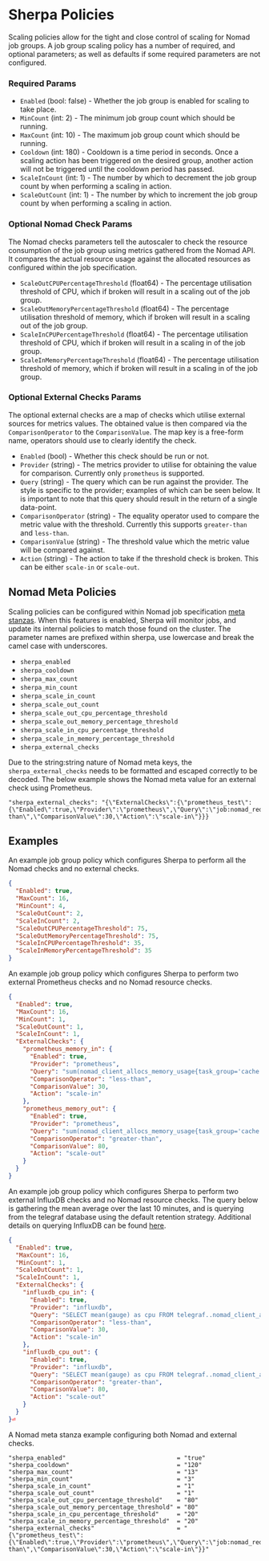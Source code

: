 # Sherpa Policies

Scaling policies allow for the tight and close control of scaling for Nomad job groups. A job group scaling policy has a number of required, and optional parameters; as well as defaults if some required parameters are not configured.

### Required Params
* `Enabled` (bool: false) - Whether the job group is enabled for scaling to take place.
* `MinCount` (int: 2) - The minimum job group count which should be running.
* `MaxCount` (int: 10)  - The maximum job group count which should be running.
* `Cooldown` (int: 180) - Cooldown is a time period in seconds. Once a scaling action has been triggered on the desired group, another action will not be triggered until the cooldown period has passed.
* `ScaleInCount` (int: 1) - The number by which to decrement the job group count by when performing a scaling in action.
* `ScaleOutCount` (int: 1) - The number by which to increment the job group count by when performing a scaling in action.

### Optional Nomad Check Params
The Nomad checks parameters tell the autoscaler to check the resource consumption of the job group using metrics gathered from the Nomad API. It compares the actual resource usage against the allocated resources as configured within the job specification.

* `ScaleOutCPUPercentageThreshold` (float64) - The percentage utilisation threshold of CPU, which if broken will result in a scaling out of the job group.
* `ScaleOutMemoryPercentageThreshold` (float64) - The percentage utilisation threshold of memory, which if broken will result in a scaling out of the job group.
* `ScaleInCPUPercentageThreshold` (float64) - The percentage utilisation threshold of CPU, which if broken will result in a scaling in of the job group.
* `ScaleInMemoryPercentageThreshold` (float64) - The percentage utilisation threshold of memory, which if broken will result in a scaling in of the job group.

### Optional External Checks Params
The optional external checks are a map of checks which utilise external sources for metrics values. The obtained value is then compared via the `ComparisonOperator` to the `ComparisonValue`. The map key is a free-form name, operators should use to clearly identify the check.

* `Enabled` (bool) - Whether this check should be run or not.
* `Provider` (string) - The metrics provider to utilise for obtaining the value for comparison. Currently only `prometheus` is supported.
* `Query` (string) - The query which can be run against the provider. The style is specific to the provider; examples of which can be seen below. It is important to note that this query should result in the return of a single data-point.
* `ComparisonOperator` (string) - The equality operator used to compare the metric value with the threshold. Currently this supports `greater-than` and `less-than`.
* `ComparisonValue` (string) - The threshold value which the metric value will be compared against.
* `Action` (string) - The action to take if the threshold check is broken. This can be either `scale-in` or `scale-out`.

## Nomad Meta Policies
Scaling policies can be configured within Nomad job specification [meta stanzas](https://www.nomadproject.io/docs/job-specification/meta.html). When this features is enabled, Sherpa will monitor jobs, and update its internal policies to match those found on the cluster. The parameter names are prefixed within sherpa, use lowercase and break the camel case with underscores.  
* `sherpa_enabled`
* `sherpa_cooldown`
* `sherpa_max_count`
* `sherpa_min_count`
* `sherpa_scale_in_count`
* `sherpa_scale_out_count`
* `sherpa_scale_out_cpu_percentage_threshold`
* `sherpa_scale_out_memory_percentage_threshold`
* `sherpa_scale_in_cpu_percentage_threshold`
* `sherpa_scale_in_memory_percentage_threshold`
* `sherpa_external_checks`

Due to the string:string nature of Nomad meta keys, the `sherpa_external_checks` needs to be formatted and escaped correctly to be decoded. The below example shows the Nomad meta value for an external check using Prometheus.
```
"sherpa_external_checks": "{\"ExternalChecks\":{\"prometheus_test\":{\"Enabled\":true,\"Provider\":\"prometheus\",\"Query\":\"job:nomad_redis_cache_memory:percentage\",\"ComparisonOperator\":\"less-than\",\"ComparisonValue\":30,\"Action\":\"scale-in\"}}}
```

## Examples
An example job group policy which configures Sherpa to perform all the Nomad checks and no external checks.
```json
{
  "Enabled": true,
  "MaxCount": 16,
  "MinCount": 4,
  "ScaleOutCount": 2,
  "ScaleInCount": 2,
  "ScaleOutCPUPercentageThreshold": 75,
  "ScaleOutMemoryPercentageThreshold": 75,
  "ScaleInCPUPercentageThreshold": 35,
  "ScaleInMemoryPercentageThreshold": 35
}
```

An example job group policy which configures Sherpa to perform two external Prometheus checks and no Nomad resource checks.
```json
{
  "Enabled": true,
  "MaxCount": 16,
  "MinCount": 1,
  "ScaleOutCount": 1,
  "ScaleInCount": 1,
  "ExternalChecks": {
    "prometheus_memory_in": {
      "Enabled": true,
      "Provider": "prometheus",
      "Query": "sum(nomad_client_allocs_memory_usage{task_group='cache'})/sum(nomad_client_allocs_memory_allocated{task_group='cache'})*100",
      "ComparisonOperator": "less-than",
      "ComparisonValue": 30,
      "Action": "scale-in"
    },
    "prometheus_memory_out": {
      "Enabled": true,
      "Provider": "prometheus",
      "Query": "sum(nomad_client_allocs_memory_usage{task_group='cache'})/sum(nomad_client_allocs_memory_allocated{task_group='cache'})*100",
      "ComparisonOperator": "greater-than",
      "ComparisonValue": 80,
      "Action": "scale-out"
    }
  }
}
```

An example job group policy which configures Sherpa to perform two external InfluxDB checks and no Nomad resource checks. The query below is gathering the mean average over the last 10 minutes, and is querying from the telegraf database using the default retention strategy. Additional details on querying InfluxDB can be found [here](https://docs.influxdata.com/influxdb/v1.7/query_language/data_exploration/#the-basic-select-statement).
```json
{
  "Enabled": true,
  "MaxCount": 16,
  "MinCount": 1,
  "ScaleOutCount": 1,
  "ScaleInCount": 1,
  "ExternalChecks": {
    "influxdb_cpu_in": {
      "Enabled": true,
      "Provider": "influxdb",
      "Query": "SELECT mean(gauge) as cpu FROM telegraf..nomad_client_allocs_cpu_total_ticks WHERE job = 'cache' and time >= now() -10m",
      "ComparisonOperator": "less-than",
      "ComparisonValue": 30,
      "Action": "scale-in"
    },
    "influxdb_cpu_out": {
      "Enabled": true,
      "Provider": "influxdb",
      "Query": "SELECT mean(gauge) as cpu FROM telegraf..nomad_client_allocs_cpu_total_ticks WHERE job = 'cache' and time >= now() -10m",
      "ComparisonOperator": "greater-than",
      "ComparisonValue": 80,
      "Action": "scale-out"
    }
  }
}⏎
```

A Nomad meta stanza example configuring both Nomad and external checks.
```
"sherpa_enabled"                               = "true"
"sherpa_cooldown"                              = "120"
"sherpa_max_count"                             = "13"
"sherpa_min_count"                             = "3"
"sherpa_scale_in_count"                        = "1"
"sherpa_scale_out_count"                       = "1"
"sherpa_scale_out_cpu_percentage_threshold"    = "80"
"sherpa_scale_out_memory_percentage_threshold" = "80"
"sherpa_scale_in_cpu_percentage_threshold"     = "20"
"sherpa_scale_in_memory_percentage_threshold"  = "20"
"sherpa_external_checks"                       = "{\"prometheus_test\":{\"Enabled\":true,\"Provider\":\"prometheus\",\"Query\":\"job:nomad_redis_cache_memory:percentage\",\"ComparisonOperator\":\"less-than\",\"ComparisonValue\":30,\"Action\":\"scale-in\"}}"
```
